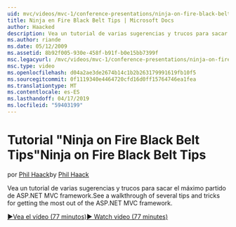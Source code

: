 ```yaml
---
uid: mvc/videos/mvc-1/conference-presentations/ninja-on-fire-black-belt-tips
title: Ninja en Fire Black Belt Tips | Microsoft Docs
author: Haacked
description: Vea un tutorial de varias sugerencias y trucos para sacar el máximo partido de ASP.NET MVC framework.
ms.author: riande
ms.date: 05/12/2009
ms.assetid: 8b92f005-930e-458f-b91f-b0e15bb7399f
msc.legacyurl: /mvc/videos/mvc-1/conference-presentations/ninja-on-fire-black-belt-tips
msc.type: video
ms.openlocfilehash: d04a2ae3de2674b14c1b2b263179991619fb10f5
ms.sourcegitcommit: 0f1119340e4464720cfd16d0ff15764746ea1fea
ms.translationtype: MT
ms.contentlocale: es-ES
ms.lasthandoff: 04/17/2019
ms.locfileid: "59403199"
---
```

# <a name="ninja-on-fire-black-belt-tips"></a><span data-ttu-id="a0ac6-103">Tutorial "Ninja on Fire Black Belt Tips"</span><span class="sxs-lookup"><span data-stu-id="a0ac6-103">Ninja on Fire Black Belt Tips</span></span>

<span data-ttu-id="a0ac6-104">por [Phil Haack](https://github.com/Haacked)</span><span class="sxs-lookup"><span data-stu-id="a0ac6-104">by [Phil Haack](https://github.com/Haacked)</span></span>

<span data-ttu-id="a0ac6-105">Vea un tutorial de varias sugerencias y trucos para sacar el máximo partido de ASP.NET MVC framework.</span><span class="sxs-lookup"><span data-stu-id="a0ac6-105">See a walkthrough of several tips and tricks for getting the most out of the ASP.NET MVC framework.</span></span>

[<span data-ttu-id="a0ac6-106">&#9654;Vea el vídeo (77 minutos)</span><span class="sxs-lookup"><span data-stu-id="a0ac6-106">&#9654; Watch video (77 minutes)</span></span>](https://channel9.msdn.com/Blogs/ASP-NET-Site-Videos/ninja-on-fire-black-belt-tips)

